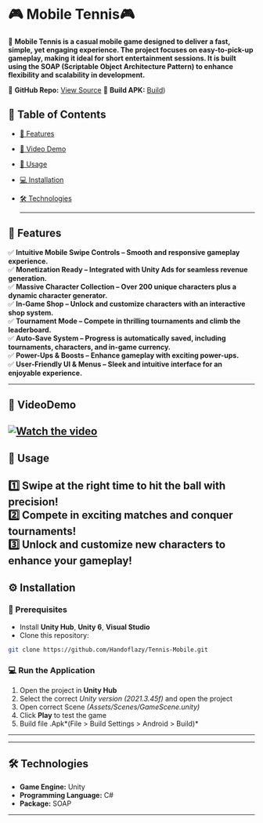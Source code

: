 # 🎮 Mobile Tennis🎮

📌 **Mobile Tennis is a casual mobile game designed to deliver a fast, simple, yet engaging experience. The project focuses on easy-to-pick-up gameplay, making it ideal for short entertainment sessions. It is built using the SOAP (Scriptable Object Architecture Pattern) to enhance flexibility and scalability in development.**


🔗 **GitHub Repo:** [View Source](https://github.com/Handoflazy/Tennis-Mobile)
🔗 **Build APK:** [Build](https://drive.google.com/drive/folders/1aRhpawlSjqSm3Pkir4e_rYlxAfy7-0vY?usp=drive_link))

## 📖 Table of Contents

- [🌟 Features](#-features)
- [🎥 Video Demo](#-videodemo)
- [🚀 Usage](#-usage)
- [💻 Installation](#-installation)
- [🛠 Technologies](#-technologies)

  ---

## 🌟 Features

✅ **Intuitive Mobile Swipe Controls – Smooth and responsive gameplay experience.**        
✅ **Monetization Ready – Integrated with Unity Ads for seamless revenue generation.**      
✅ **Massive Character Collection – Over 200 unique characters plus a dynamic character generator.**       
✅ **In-Game Shop – Unlock and customize characters with an interactive shop system.**      
✅ **Tournament Mode – Compete in thrilling tournaments and climb the leaderboard.**       
✅ **Auto-Save System – Progress is automatically saved, including tournaments, characters, and in-game currency.**       
✅ **Power-Ups & Boosts – Enhance gameplay with exciting power-ups.**       
✅ **User-Friendly UI & Menus – Sleek and intuitive interface for an enjoyable experience.**        

---

## 🎥 VideoDemo
[![Watch the video](https://img.youtube.com/vi/y4dPlKrhWsY/maxresdefault.jpg)](https://www.youtube.com/watch?v=y4dPlKrhWsY)
---
## 🚀 Usage

1️⃣ **Swipe at the right time to hit the ball with precision!**  
2️⃣ **Compete in exciting matches and conquer tournaments!**     
3️⃣ **Unlock and customize new characters to enhance your gameplay!**  
---

## ⚙️ Installation

### **🔧 Prerequisites**

- Install **Unity Hub**, **Unity 6**, **Visual Studio**
- Clone this repository:

```sh
git clone https://github.com/Handoflazy/Tennis-Mobile.git
```

### **💻 Run the Application**

1. Open the project in **Unity Hub**
2. Select the correct *Unity version (2021.3.45f)* and open the project
3. Open correct Scene *(Assets/Scenes/GameScene.unity)*
4. Click **Play** to test the game
5. Build file .Apk*(File > Build Settings > Android > Build)*

---


---
## 🛠 Technologies

- **Game Engine:** Unity
- **Programming Language:** C#
- **Package:** SOAP
---









